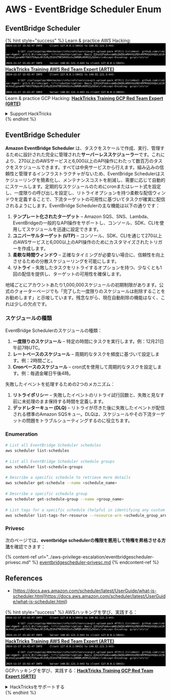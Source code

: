 # AWS - EventBridge Scheduler Enum

## EventBridge Scheduler

{% hint style="success" %}
Learn & practice AWS Hacking:<img src="../../../.gitbook/assets/image (1).png" alt="" data-size="line">[**HackTricks Training AWS Red Team Expert (ARTE)**](https://training.hacktricks.xyz/courses/arte)<img src="../../../.gitbook/assets/image (1).png" alt="" data-size="line">\
Learn & practice GCP Hacking: <img src="../../../.gitbook/assets/image (2).png" alt="" data-size="line">[**HackTricks Training GCP Red Team Expert (GRTE)**<img src="../../../.gitbook/assets/image (2).png" alt="" data-size="line">](https://training.hacktricks.xyz/courses/grte)

<details>

<summary>Support HackTricks</summary>

* Check the [**subscription plans**](https://github.com/sponsors/carlospolop)!
* **Join the** 💬 [**Discord group**](https://discord.gg/hRep4RUj7f) or the [**telegram group**](https://t.me/peass) or **follow** us on **Twitter** 🐦 [**@hacktricks\_live**](https://twitter.com/hacktricks\_live)**.**
* **Share hacking tricks by submitting PRs to the** [**HackTricks**](https://github.com/carlospolop/hacktricks) and [**HackTricks Cloud**](https://github.com/carlospolop/hacktricks-cloud) github repos.

</details>
{% endhint %}

## EventBridge Scheduler

**Amazon EventBridge Scheduler** は、タスクをスケールで作成、実行、管理するために設計された完全に管理された**サーバーレススケジューラー**です。これにより、270以上のAWSサービスと6,000以上のAPI操作にわたって数百万のタスクをスケジュールできます。すべては中央サービスから行えます。組み込みの信頼性と管理するインフラストラクチャがないため、EventBridge Schedulerはスケジューリングを簡素化し、メンテナンスコストを削減し、需要に応じて自動的にスケールします。定期的なスケジュールのためにcronまたはレート式を設定し、一度限りの呼び出しを設定し、リトライオプションを持つ柔軟な配信ウィンドウを定義することで、下流ターゲットの可用性に基づいてタスクが確実に配信されるようにします。EventBridge Schedulerの主な機能は以下の通りです：

1. **テンプレート化されたターゲット** – Amazon SQS、SNS、Lambda、EventBridgeの一般的なAPI操作をサポートし、コンソール、SDK、CLIを使用してスケジュールを迅速に設定できます。
2. **ユニバーサルターゲット (UTP)** – コンソール、SDK、CLIを通じて270以上のAWSサービスと6,000以上のAPI操作のためにカスタマイズされたトリガーを作成します。
3. **柔軟な時間ウィンドウ** – 正確なタイミングが必要ない場合に、信頼性を向上させるための分散スケジューリングを可能にします。
4. **リトライ** – 失敗したタスクをリトライするオプションを持つ、少なくとも1回の配信を提供し、ターゲットの可用性を確保します。

地域ごとにアカウントあたり1,000,000スケジュールの初期制限があります。公式のクォーターページでも「完了した一度限りのスケジュールは削除することをお勧めします」と示唆しています。残念ながら、現在自動削除の機能はなく、これは少しの欠点です。

### スケジュールの種類
EventBridge Schedulerのスケジュールの種類：

1. **一度限りのスケジュール** – 特定の時間にタスクを実行します。例：12月21日午前7時UTC。
2. **レートベースのスケジュール** – 周期的なタスクを頻度に基づいて設定します。例：2時間ごと。
3. **Cronベースのスケジュール** – cron式を使用して周期的なタスクを設定します。例：毎週金曜日午後4時。

失敗したイベントを処理するための2つのメカニズム：
1. **リトライポリシー** – 失敗したイベントのリトライ試行回数と、失敗と見なす前に未処理のまま保持する時間を定義します。
2. **デッドレターキュー (DLQ)** – リトライが尽きた後に失敗したイベントが配信される標準のAmazon SQSキュー。DLQは、スケジュールやその下流ターゲットの問題をトラブルシューティングするのに役立ちます。

### Enumeration
```bash
# List all EventBridge Scheduler schedules
aws scheduler list-schedules

# List all EventBridge Scheduler schedule groups
aws scheduler list-schedule-groups

# Describe a specific schedule to retrieve more details
aws scheduler get-schedule --name <schedule_name>

# Describe a specific schedule group
aws scheduler get-schedule-group --name <group_name>

# List tags for a specific schedule (helpful in identifying any custom tags or permissions)
aws scheduler list-tags-for-resource --resource-arn <schedule_group_arn>
```
### Privesc

次のページでは、**eventbridge schedulerの権限を悪用して特権を昇格させる方法**を確認できます：

{% content-ref url="../aws-privilege-escalation/eventbridgescheduler-privesc.md" %}
[eventbridgescheduler-privesc.md](../aws-privilege-escalation/eventbridgescheduler-privesc.md)
{% endcontent-ref %}


## References

* [https://docs.aws.amazon.com/scheduler/latest/UserGuide/what-is-scheduler.html]https://docs.aws.amazon.com/scheduler/latest/UserGuide/what-is-scheduler.html)

{% hint style="success" %}
AWSハッキングを学び、実践する：<img src="../../../.gitbook/assets/image (1).png" alt="" data-size="line">[**HackTricks Training AWS Red Team Expert (ARTE)**](https://training.hacktricks.xyz/courses/arte)<img src="../../../.gitbook/assets/image (1).png" alt="" data-size="line">\
GCPハッキングを学び、実践する：<img src="../../../.gitbook/assets/image (2).png" alt="" data-size="line">[**HackTricks Training GCP Red Team Expert (GRTE)**<img src="../../../.gitbook/assets/image (2).png" alt="" data-size="line">](https://training.hacktricks.xyz/courses/grte)

<details>

<summary>HackTricksをサポートする</summary>

* [**サブスクリプションプラン**](https://github.com/sponsors/carlospolop)を確認してください！
* **💬 [**Discordグループ**](https://discord.gg/hRep4RUj7f)または[**Telegramグループ**](https://t.me/peass)に参加するか、**Twitter** 🐦 [**@hacktricks\_live**](https://twitter.com/hacktricks\_live)**をフォローしてください。**
* **[**HackTricks**](https://github.com/carlospolop/hacktricks)および[**HackTricks Cloud**](https://github.com/carlospolop/hacktricks-cloud)のGitHubリポジトリにPRを提出してハッキングトリックを共有してください。**

</details>
{% endhint %}
